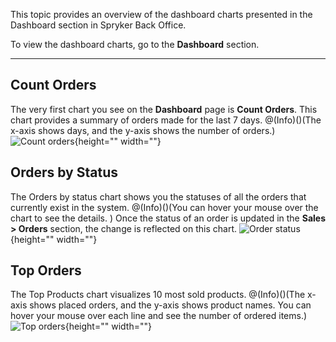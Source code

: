 This topic provides an overview of the dashboard charts presented in the Dashboard section in Spryker Back Office.

To view the dashboard charts, go to the **Dashboard** section.
***
## Count Orders
The very first chart you see on the **Dashboard** page is **Count Orders**. This chart provides a summary of orders made for the last 7 days. 
@(Info)()(The x-axis shows days, and the y-axis shows the number of orders.)
![Count orders](https://spryker.s3.eu-central-1.amazonaws.com/docs/User+Guides/Back+Office+User+Guides/Dashboard/count-orders.png){height="" width=""}

## Orders by Status
The Orders by status chart shows you the statuses of all the orders that currently exist in the system. 
@(Info)()(You can hover your mouse over the chart to see the details. )
Once the status of an order is updated in the **Sales > Orders** section, the change is reflected on this chart.
![Order status](https://spryker.s3.eu-central-1.amazonaws.com/docs/User+Guides/Back+Office+User+Guides/Dashboard/orders-status.png){height="" width=""}

## Top Orders
The Top Products chart visualizes 10 most sold products. 
@(Info)()(The x-axis shows placed orders, and the y-axis shows product names. You can hover your mouse over each line and see the number of ordered items.)
![Top orders](https://spryker.s3.eu-central-1.amazonaws.com/docs/User+Guides/Back+Office+User+Guides/Dashboard/top-orders.png){height="" width=""}
